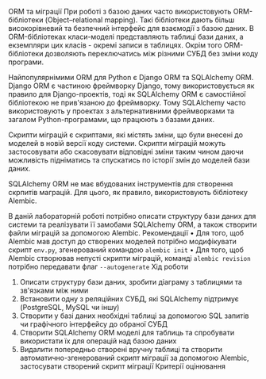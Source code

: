  ORM та міграції
При роботі з базою даних часто використовують ORM-бібліотеки (Object–relational mapping). Такі бібліотеки дають більш високорівневий та безпечний інтерфейс для взаємодії з базою даних. В ORM-бібліотеках класи-моделі представляють таблиці бази даних, а екземпляри цих класів - окремі записи в таблицях. Окрім того ORM-бібліотеки дозволяють переключатись між різними СУБД без зміни коду програми.

Найпопулярнімими ORM для Python є Django ORM та SQLAlchemy ORM. Django ORM є частиною фреймворку Django, тому використовується як правило для Django-проектів, тоді як SQLAlchemy ORM є самостійної бібліотекою не прив'язаною до фреймворку. Тому SQLAlchemy часто використовують у проектах з альтернативними фреймворками та загалом Python-програмами, що працюють з базами даних.

Скрипти міграцій є скриптами, які містять зміни, що були внесені до моделей в новій версії коду системи. Скрипти міграцій можуть застосовувати або скасовувати відповідні зміни таким чином даючи можливість підніматись та спускатись по історії змін до моделей бази даних. 

SQLAlchemy ORM не має вбудованих інструментів для створення скрпитів маграцій. Для цього, як правило, використовують бібліотеку Alembic.

В даній лабораторній роботі потрібно описати структуру бази даних для системи та реалізувати її замобами SQLAlchemy ORM, а також створити файли міграцій за допомогою Alembic.
Рекомендації
•	Для того, щоб Alembic мав доступ до створених моделей потрібно модифікувати скрипт `env.py`, згенерований командою `alembic init`
•	Для того, щоб Alembic створював непусті скрипти міграцій, команді `alembic revision` потрібно передавати флаг `--autogenerate`
Хід роботи

1.	Описати структуру бази даних, зробити діаграму з таблицями та зв'язками між ними
2.	Встановити одну з реляційних СУБД, які SQLAlchemy підтримує  (PostgreSQL, MySQL чи іншу)
3.	Створити у базі даних необхідні таблиці за допомогою SQL запитів чи графічного інтерфейсу до обраної СУБД
4.	Створити SQLAlchemy ORM моделі для таблиць та спробувати використати їх для операцій над базою даних
5.	Видалити попередньо створені вручну таблиці та створити автоматично-згенерований скрипт міграції за допомогою Alembic, застосувати створений скрипт міграції
Критерії оцінювання
